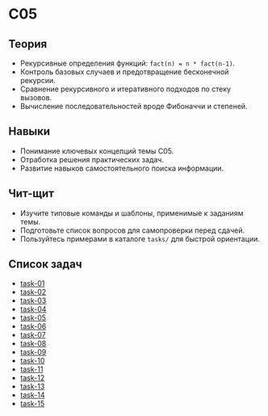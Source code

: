 # C05

## Теория
- Рекурсивные определения функций: `fact(n) = n * fact(n-1)`.
- Контроль базовых случаев и предотвращение бесконечной рекурсии.
- Сравнение рекурсивного и итеративного подходов по стеку вызовов.
- Вычисление последовательностей вроде Фибоначчи и степеней.

## Навыки
- Понимание ключевых концепций темы C05.
- Отработка решения практических задач.
- Развитие навыков самостоятельного поиска информации.

## Чит-щит
- Изучите типовые команды и шаблоны, применимые к заданиям темы.
- Подготовьте список вопросов для самопроверки перед сдачей.
- Пользуйтесь примерами в каталоге `tasks/` для быстрой ориентации.

## Список задач
- [task-01](tasks/task-01/)
- [task-02](tasks/task-02/)
- [task-03](tasks/task-03/)
- [task-04](tasks/task-04/)
- [task-05](tasks/task-05/)
- [task-06](tasks/task-06/)
- [task-07](tasks/task-07/)
- [task-08](tasks/task-08/)
- [task-09](tasks/task-09/)
- [task-10](tasks/task-10/)
- [task-11](tasks/task-11/)
- [task-12](tasks/task-12/)
- [task-13](tasks/task-13/)
- [task-14](tasks/task-14/)
- [task-15](tasks/task-15/)
